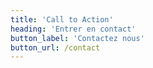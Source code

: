 ```yaml
---
title: 'Call to Action'
heading: 'Entrer en contact'
button_label: 'Contactez nous'
button_url: /contact
---
```


> 